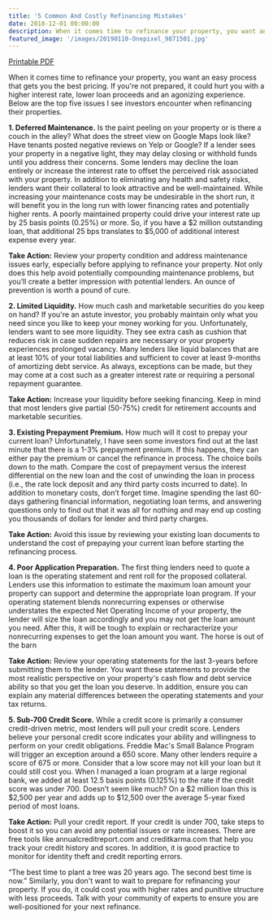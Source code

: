 ```yaml
---
title: '5 Common And Costly Refinancing Mistakes'
date: 2018-12-01 00:00:00
description: When it comes time to refinance your property, you want an easy process that gets you the best pricing. If you're not prepared, it could hurt you with a higher interest rate, lower loan proceeds and an agonizing experience. Below are the top five issues I see investors encounter when refinancing their properties.
featured_image: '/images/20190110-Onepixel_9871501.jpg'
---
```


<a href="/assets/pdfs/201912-5CommonAndCostlyRefinancingMistakes.pdf"  class="js-no-ajax"><i class="fas fa-file-pdf"></i> Printable PDF</a>

When it comes time to refinance your property, you want an easy process that gets you the best pricing. If you're not prepared, it could hurt you with a higher interest rate, lower loan proceeds and an agonizing experience. Below are the top five issues I see investors encounter when refinancing their properties.

**1. Deferred Maintenance.** Is the paint peeling on your property or is there a couch in the alley? What does the street view on Google Maps look like? Have tenants posted negative reviews on Yelp or Google? If a lender sees your property in a negative light, they may delay closing or withhold funds until you address their concerns. Some lenders may decline the loan entirely or increase the interest rate to offset the perceived risk associated with your property. In addition to eliminating any health and safety risks, lenders want their collateral to look attractive and be well-maintained. While increasing your maintenance costs may be undesirable in the short run, it will benefit you in the long run with lower financing rates and potentially higher rents. A poorly maintained property could drive your interest rate up by 25 basis points (0.25%) or more. So, if you have a $2 million outstanding loan, that additional 25 bps translates to $5,000 of additional interest expense every year.

**Take Action:** Review your property condition and address maintenance issues early, especially before applying to refinance your property. Not only does this help avoid potentially compounding maintenance problems, but you’ll create a better impression with potential lenders. An ounce of prevention is worth a pound of cure.

**2. Limited Liquidity.** How much cash and marketable securities do you keep on hand? If you're an astute investor, you probably maintain only what you need since you like to keep your money working for you. Unfortunately, lenders want to see more liquidity. They see extra cash as cushion that reduces risk in case sudden repairs are necessary or your property experiences prolonged vacancy. Many lenders like liquid balances that are at least 10% of your total liabilities and sufficient to cover at least 9-months of amortizing debt service. As always, exceptions can be made, but they may come at a cost such as a greater interest rate or requiring a personal repayment guarantee. 

**Take Action:** Increase your liquidity before seeking financing. Keep in mind that most lenders give partial (50-75%) credit for retirement accounts and marketable securities.

**3. Existing Prepayment Premium.** How much will it cost to prepay your current loan? Unfortunately, I have seen some investors find out at the last minute that there is a 1-3% prepayment premium. If this happens, they can either pay the premium or cancel the refinance in process. The choice boils down to the math. Compare the cost of prepayment versus the interest differential on the new loan and the cost of unwinding the loan in process (i.e., the rate lock deposit and any third party costs incurred to date). In addition to monetary costs, don’t forget time. Imagine spending the last 60-days gathering financial information, negotiating loan terms, and answering questions only to find out that it was all for nothing and may end up costing you thousands of dollars for lender and third party charges.

**Take Action:** Avoid this issue by reviewing your existing loan documents to understand the cost of prepaying your current loan before starting the refinancing process.

**4. Poor Application Preparation.** The first thing lenders need to quote a loan is the operating statement and rent roll for the proposed collateral. Lenders use this information to estimate the maximum loan amount your property can support and determine the appropriate loan program. If your operating statement blends nonrecurring expenses or otherwise understates the expected Net Operating Income of your property, the lender will size the loan accordingly and you may not get the loan amount you need. After this, it will be tough to explain or recharacterize your nonrecurring expenses to get the loan amount you want. The horse is out of the barn
 
**Take Action:** Review your operating statements for the last 3-years before submitting them to the lender. You want these statements to provide the most realistic perspective on your property's cash flow and debt service ability so that you get the loan you deserve. In addition, ensure you can explain any material differences between the operating statements and your tax returns.

**5. Sub-700 Credit Score.** While a credit score is primarily a consumer credit-driven metric, most lenders will pull your credit score. Lenders believe your personal credit score indicates your ability and willingness to perform on your credit obligations. Freddie Mac's Small Balance Program will trigger an exception around a 650 score. Many other lenders require a score of 675 or more. Consider that a low score may not kill your loan but it could still cost you. When I managed a loan program at a large regional bank, we added at least 12.5 basis points (0.125%) to the rate if the credit score was under 700. Doesn’t seem like much? On a $2 million loan this is $2,500 per year and adds up to $12,500 over the average 5-year fixed period of most loans. 

**Take Action:** Pull your credit report. If your credit is under 700, take steps to boost it so you can avoid any potential issues or rate increases. There are free tools like annualcreditreport.com and creditkarma.com that help you track your credit history and scores. In addition, it is good practice to monitor for identity theft and credit reporting errors.

“The best time to plant a tree was 20 years ago. The second best time is now.” Similarly, you don't want to wait to prepare for refinancing your property. If you do, it could cost you with higher rates and punitive structure with less proceeds. Talk with your community of experts to ensure you are well-positioned for your next refinance.